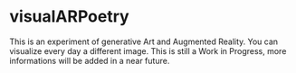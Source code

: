 # visualARPoetry

This is an experiment of generative Art and Augmented Reality. You can visualize every day a different image. This is still a Work in Progress, more informations will be added in a near future.